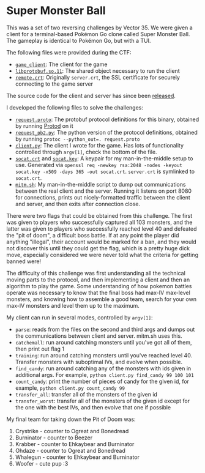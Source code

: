 # Super Monster Ball

This was a set of two reversing challenges by Vector 35. We were given a client for a terminal-based Pokémon Go clone called Super Monster Ball. The gameplay is identical to Pokémon Go, but with a TUI.

The following files were provided during the CTF:

- [`game_client`](./game_client): The client for the game
- [`libprotobuf.so.11`](./libprotobuf.so.11): The shared object necessary to run the client
- [`remote.crt`](./remote.crt): Originally `server.crt`, the SSL certificate for securely connecting to the game server

The source code for the client and server has since been [released](https://github.com/vector35/supermonsterball/).

I developed the following files to solve the challenges:

- [`request.proto`](./request.proto): The protobuf protocol definitions for this binary, obtained by running [Protod](https://github.com/sysdream/Protod) on it
- [`request_pb2.py`](./request_pb2.py): The python version of the protocol definitions, obtained by running `protoc --python_out=. request.proto`
- [`client.py`](./client.py): The client I wrote for the game. Has lots of functionality controlled through `argv[1]`, check the bottom of the file.
- [`socat.crt`](./socat.crt) and [`socat.key`](./socat.key): A keypair for my man-in-the-middle setup to use. Generated via `openssl req -newkey rsa:2048 -nodes -keyout socat.key -x509 -days 365 -out socat.crt`. `server.crt` is symlinked to `socat.crt`.
- [`mitm.sh`](./mitm.sh): My man-in-the-middle script to dump out communications between the real client and the server. Running it listens on port 8080 for connections, prints out nicely-formatted traffic between the client and server, and then exits after connection close.

There were two flags that could be obtained from this challenge. The first was given to players who successfully captured all 103 monsters, and the latter was given to players who successfully reached level 40 and defeated the "pit of doom", a difficult boss battle. If at any point the player did anything "illegal", their account would be marked for a ban, and they would not discover this until they could get the flag, which is a pretty huge dick move, especially considered we were never told what the criteria for getting banned were!

The difficulty of this challenge was first understanding all the technical moving parts to the protocol, and then implementing a client and then an algorithm to play the game. Some understanding of how pokemon battles operate was necessary to know that the final boss had max-IV max-level monsters, and knowing how to assemble a good team, search for your own max-IV monsters and level them up to the maximum.

My client can run in several modes, controlled by `argv[1]`:

- `parse`: reads from the files on the second and third args and dumps out the communications between client and server. mitm.sh uses this.
- `catchemall`: run around catching monsters until you've got all of them, then print out flag 1
- `training`: run around catching monsters until you've reached level 40. Transfer monsters with suboptimal IVs, and evolve when possible.
- `find_candy`: run around catching any of the monsters with ids given in additional args. For example, `python client.py find_candy 99 100 101`
- `count_candy`: print the number of pieces of candy for the given id, for example, `python client.py count_candy 99`
- `transfer_all`: transfer all of the monsters of the given id
- `transfer_worst`: transfer all of the monsters of the given id except for the one with the best IVs, and then evolve that one if possible

My final team for taking down the Pit of Doom was:

1. Crystrike - counter to Ogreat and Bonedread
2. Burninator - counter to Beezer
3. Krabber - counter to Ehkaybear and Burninator
4. Ohdaze - counter to Ogreat and Bonedread
5. Whalegun - counter to Ehkaybear and Burninator
6. Woofer - cute pup :3
